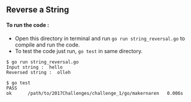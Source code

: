 ## Reverse a String
#### To run the code : 
* Open this directory in terminal and run `go run string_reversal.go` to compile and run the code.
* To test the code just run, `go test` in same directory.
```
$ go run string_reversal.go
Input string :  hello
Reversed string :  olleh

$ go test
PASS
ok      /path/to/2017Challenges/challenge_1/go/makernaren   0.006s
```